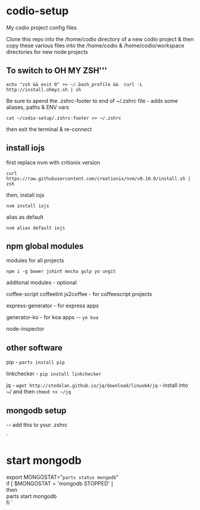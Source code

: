 codio-setup
===========

My codio project config files

Clone this repo into the /home/codio directory of a new codio project & then copy these various files into the /home/codio & /home/codio/workspace directories for new node projects


To switch to OH MY ZSH'''
-------------------------

`echo "zsh && exit 0" >> ~/.bash_profile &&  curl -L http://install.ohmyz.sh | sh` 

Be sure to apend the .zshrc-footer to end of ~/.zshrc file - adds some aliases, paths & ENV vars

`cat ~/codio-setup/.zshrc-footer >> ~/.zshrc`

then exit the terminal & re-connect


install iojs
------------

first replace nvm with critionix version

`curl https://raw.githubusercontent.com/creationix/nvm/v0.10.0/install.sh | zsh`

then, install iojs

`nvm install iojs`

alias as default

`nvm alias default iojs`

npm global modules
------------------

modules for all projects

`npm i -g bower jshint mocha gulp yo ungit`

additonal modules - optional

coffee-script coffeelint js2coffee - for coffeescript projects

express-generator - for express apps

generator-ko - for koa apps -- `yo koa`

node-inspector

other software
--------------

pip - `parts install pip`

linkchecker - `pip install linkchecker`

jq - `wget http://stedolan.github.io/jq/download/linux64/jq` - install into ~/ and then `chmod +x ~/jq`

mongodb setup
-------------

-- add this to your .zshrc

`
# start mongodb                                                                                                   
export MONGOSTAT="`parts status mongodb`"                                                                         
if [ $MONGOSTAT = 'mongodb STOPPED' ]                                                                             
then                                                                                                              
    parts start mongodb                                                                                           
fi
`

